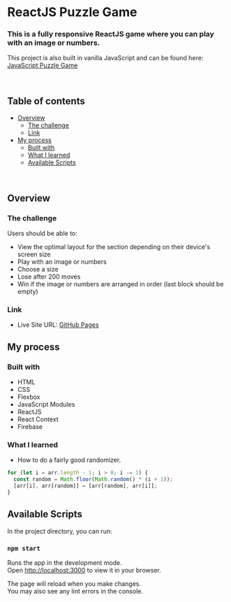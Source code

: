 # ReactJS Puzzle Game

### This is a fully responsive ReactJS game where you can play with an image or numbers.

This project is also built in vanilla JavaScript and can be found here: [JavaScript Puzzle Game](https://github.com/nicoPuegher/puzzle-game) 

<br />

## Table of contents

- [Overview](#overview)
  - [The challenge](#the-challenge)
  - [Link](#link)
- [My process](#my-process)
  - [Built with](#built-with)
  - [What I learned](#what-i-learned)
  - [Available Scripts](#available-scripts)

<br />

## Overview

### The challenge

Users should be able to:

- View the optimal layout for the section depending on their device's screen size
- Play with an image or numbers
- Choose a size
- Lose after 200 moves
- Win if the image or numbers are arranged in order (last block should be empty)

### Link

- Live Site URL: [GitHub Pages](https://puzzle-app-41c87.web.app/)

## My process

### Built with

- HTML
- CSS
- Flexbox
- JavaScript Modules
- ReactJS
- React Context
- Firebase

### What I learned

- How to do a fairly good randomizer.

```js
for (let i = arr.length - 1; i > 0; i -= 1) {
  const random = Math.floor(Math.random() * (i + 1));
  [arr[i], arr[random]] = [arr[random], arr[i]];
}
```

## Available Scripts

In the project directory, you can run:

### `npm start`

Runs the app in the development mode.\
Open [http://localhost:3000](http://localhost:3000) to view it in your browser.

The page will reload when you make changes.\
You may also see any lint errors in the console.
